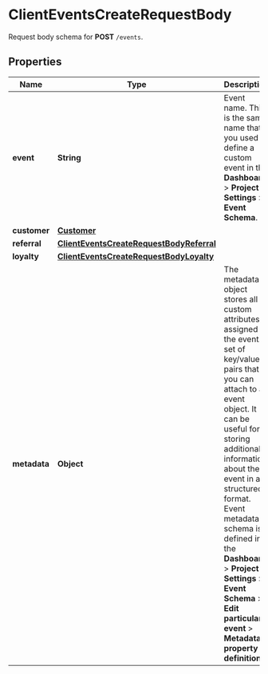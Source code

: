 

# ClientEventsCreateRequestBody

Request body schema for **POST** `/events`.

## Properties

| Name | Type | Description |
|------------ | ------------- | ------------- |
|**event** | **String** | Event name. This is the same name that you used to define a custom event in the **Dashboard** &gt; **Project Settings** &gt; **Event Schema**. |
|**customer** | [**Customer**](Customer.md) |  |
|**referral** | [**ClientEventsCreateRequestBodyReferral**](ClientEventsCreateRequestBodyReferral.md) |  |
|**loyalty** | [**ClientEventsCreateRequestBodyLoyalty**](ClientEventsCreateRequestBodyLoyalty.md) |  |
|**metadata** | **Object** | The metadata object stores all custom attributes assigned to the event. A set of key/value pairs that you can attach to an event object. It can be useful for storing additional information about the event in a structured format. Event metadata schema is defined in the **Dashboard** &gt; **Project Settings** &gt; **Event Schema** &gt; **Edit particular event** &gt; **Metadata property definition**. |



